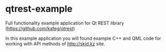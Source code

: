 # qtrest-example
Full functionality example application for Qt REST library (https://github.com/kafeg/qtrest)

In this example application you will found example C++ and QML code for working with API methods of http://skid.kz site.
